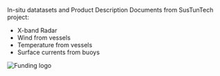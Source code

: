 In-situ datatasets and Product Description Documents from SusTunTech project:
- X-band Radar
- Wind from vessels
- Temperature from vessels
- Surface currents from buoys

![Funding logo](https://gitlab.azti.es/uimprogramas/sustuntech/-/blob/main/Sustuntech_funding.png)


